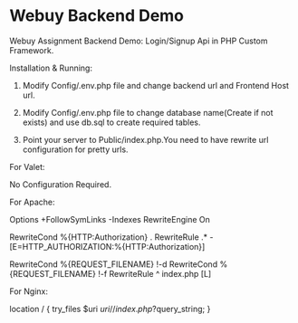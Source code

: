 # Webuy Backend Demo

Webuy Assignment Backend Demo: Login/Signup Api in PHP Custom Framework.

Installation & Running:

1. Modify Config/.env.php file and change backend url and Frontend Host url.

2. Modify Config/.env.php file to change database name(Create if not exists) and use db.sql to create required tables.

3. Point your server to Public/index.php.You need to have rewrite url configuration for pretty urls.

For Valet:

No Configuration Required.

For Apache:

Options +FollowSymLinks -Indexes
RewriteEngine On

RewriteCond %{HTTP:Authorization} .
RewriteRule .* - [E=HTTP_AUTHORIZATION:%{HTTP:Authorization}]

RewriteCond %{REQUEST_FILENAME} !-d
RewriteCond %{REQUEST_FILENAME} !-f
RewriteRule ^ index.php [L]


For Nginx:

location / {
    try_files $uri $uri/ /index.php?$query_string;
}
